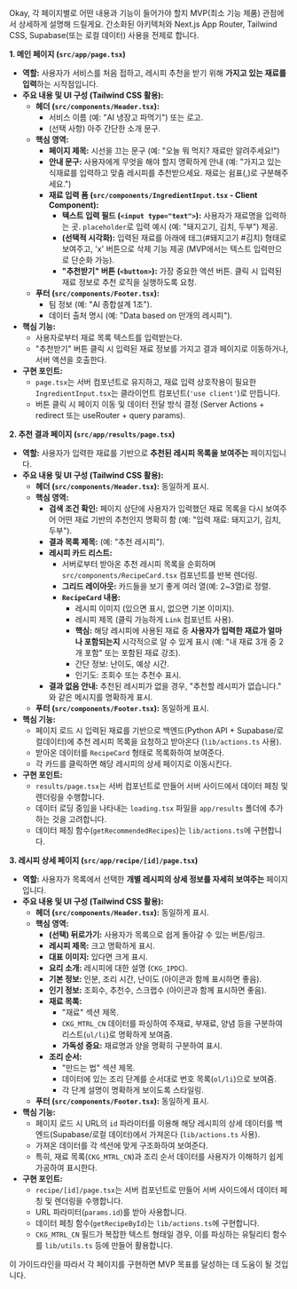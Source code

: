 Okay, 각 페이지별로 어떤 내용과 기능이 들어가야 할지 MVP(최소 기능 제품) 관점에서 상세하게 설명해 드릴게요. 간소화된 아키텍처와 Next.js App Router, Tailwind CSS, Supabase(또는 로컬 데이터) 사용을 전제로 합니다.

**1. 메인 페이지 (`src/app/page.tsx`)**

*   **역할:** 사용자가 서비스를 처음 접하고, 레시피 추천을 받기 위해 **가지고 있는 재료를 입력**하는 시작점입니다.
*   **주요 내용 및 UI 구성 (Tailwind CSS 활용):**
    *   **헤더 (`src/components/Header.tsx`):**
        *   서비스 이름 (예: "AI 냉장고 파먹기") 또는 로고.
        *   (선택 사항) 아주 간단한 소개 문구.
    *   **핵심 영역:**
        *   **페이지 제목:** 시선을 끄는 문구 (예: "오늘 뭐 먹지? 재료만 알려주세요!")
        *   **안내 문구:** 사용자에게 무엇을 해야 할지 명확하게 안내 (예: "가지고 있는 식재료를 입력하고 맞춤 레시피를 추천받으세요. 재료는 쉼표(,)로 구분해주세요.")
        *   **재료 입력 폼 (`src/components/IngredientInput.tsx` - Client Component):**
            *   **텍스트 입력 필드 (`<input type="text">`):** 사용자가 재료명을 입력하는 곳. `placeholder`로 입력 예시 (예: "돼지고기, 김치, 두부") 제공.
            *   **(선택적 시각화):** 입력된 재료를 아래에 태그(#돼지고기 #김치) 형태로 보여주고, 'x' 버튼으로 삭제 기능 제공 (MVP에서는 텍스트 입력만으로 단순화 가능).
            *   **"추천받기" 버튼 (`<button>`):** 가장 중요한 액션 버튼. 클릭 시 입력된 재료 정보로 추천 로직을 실행하도록 요청.
    *   **푸터 (`src/components/Footer.tsx`):**
        *   팀 정보 (예: "AI 종합설계 1조").
        *   데이터 출처 명시 (예: "Data based on 만개의 레시피").
*   **핵심 기능:**
    *   사용자로부터 재료 목록 텍스트를 입력받는다.
    *   "추천받기" 버튼 클릭 시 입력된 재료 정보를 가지고 결과 페이지로 이동하거나, 서버 액션을 호출한다.
*   **구현 포인트:**
    *   `page.tsx`는 서버 컴포넌트로 유지하고, 재료 입력 상호작용이 필요한 `IngredientInput.tsx`는 클라이언트 컴포넌트(`'use client'`)로 만듭니다.
    *   버튼 클릭 시 페이지 이동 및 데이터 전달 방식 결정 (Server Actions + redirect 또는 useRouter + query params).

**2. 추천 결과 페이지 (`src/app/results/page.tsx`)**

*   **역할:** 사용자가 입력한 재료를 기반으로 **추천된 레시피 목록을 보여주는** 페이지입니다.
*   **주요 내용 및 UI 구성 (Tailwind CSS 활용):**
    *   **헤더 (`src/components/Header.tsx`):** 동일하게 표시.
    *   **핵심 영역:**
        *   **검색 조건 확인:** 페이지 상단에 사용자가 입력했던 재료 목록을 다시 보여주어 어떤 재료 기반의 추천인지 명확히 함 (예: "입력 재료: 돼지고기, 김치, 두부").
        *   **결과 목록 제목:** (예: "추천 레시피").
        *   **레시피 카드 리스트:**
            *   서버로부터 받아온 추천 레시피 목록을 순회하며 `src/components/RecipeCard.tsx` 컴포넌트를 반복 렌더링.
            *   **그리드 레이아웃:** 카드들을 보기 좋게 여러 열(예: 2~3열)로 정렬.
            *   **`RecipeCard` 내용:**
                *   레시피 이미지 (있으면 표시, 없으면 기본 이미지).
                *   레시피 제목 (클릭 가능하게 `Link` 컴포넌트 사용).
                *   **핵심:** 해당 레시피에 사용된 재료 중 **사용자가 입력한 재료가 얼마나 포함되는지** 시각적으로 알 수 있게 표시 (예: "내 재료 3개 중 2개 포함" 또는 포함된 재료 강조).
                *   간단 정보: 난이도, 예상 시간.
                *   인기도: 조회수 또는 추천수 표시.
        *   **결과 없음 안내:** 추천된 레시피가 없을 경우, "추천할 레시피가 없습니다." 와 같은 메시지를 명확하게 표시.
    *   **푸터 (`src/components/Footer.tsx`):** 동일하게 표시.
*   **핵심 기능:**
    *   페이지 로드 시 입력된 재료를 기반으로 백엔드(Python API + Supabase/로컬데이터)에 추천 레시피 목록을 요청하고 받아온다 (`lib/actions.ts` 사용).
    *   받아온 데이터를 `RecipeCard` 형태로 목록화하여 보여준다.
    *   각 카드를 클릭하면 해당 레시피의 상세 페이지로 이동시킨다.
*   **구현 포인트:**
    *   `results/page.tsx`는 서버 컴포넌트로 만들어 서버 사이드에서 데이터 페칭 및 렌더링을 수행합니다.
    *   데이터 로딩 중임을 나타내는 `loading.tsx` 파일을 `app/results` 폴더에 추가하는 것을 고려합니다.
    *   데이터 페칭 함수(`getRecommendedRecipes`)는 `lib/actions.ts`에 구현합니다.

**3. 레시피 상세 페이지 (`src/app/recipe/[id]/page.tsx`)**

*   **역할:** 사용자가 목록에서 선택한 **개별 레시피의 상세 정보를 자세히 보여주는** 페이지입니다.
*   **주요 내용 및 UI 구성 (Tailwind CSS 활용):**
    *   **헤더 (`src/components/Header.tsx`):** 동일하게 표시.
    *   **핵심 영역:**
        *   **(선택) 뒤로가기:** 사용자가 목록으로 쉽게 돌아갈 수 있는 버튼/링크.
        *   **레시피 제목:** 크고 명확하게 표시.
        *   **대표 이미지:** 있다면 크게 표시.
        *   **요리 소개:** 레시피에 대한 설명 (`CKG_IPDC`).
        *   **기본 정보:** 인분, 조리 시간, 난이도 (아이콘과 함께 표시하면 좋음).
        *   **인기 정보:** 조회수, 추천수, 스크랩수 (아이콘과 함께 표시하면 좋음).
        *   **재료 목록:**
            *   "재료" 섹션 제목.
            *   `CKG_MTRL_CN` 데이터를 파싱하여 주재료, 부재료, 양념 등을 구분하여 리스트(`ul/li`)로 명확하게 보여줌.
            *   **가독성 중요:** 재료명과 양을 명확히 구분하여 표시.
        *   **조리 순서:**
            *   "만드는 법" 섹션 제목.
            *   데이터에 있는 조리 단계를 순서대로 번호 목록(`ol/li`)으로 보여줌.
            *   각 단계 설명이 명확하게 보이도록 스타일링.
    *   **푸터 (`src/components/Footer.tsx`):** 동일하게 표시.
*   **핵심 기능:**
    *   페이지 로드 시 URL의 `id` 파라미터를 이용해 해당 레시피의 상세 데이터를 백엔드(Supabase/로컬 데이터)에서 가져온다 (`lib/actions.ts` 사용).
    *   가져온 데이터를 각 섹션에 맞게 구조화하여 보여준다.
    *   특히, 재료 목록(`CKG_MTRL_CN`)과 조리 순서 데이터를 사용자가 이해하기 쉽게 가공하여 표시한다.
*   **구현 포인트:**
    *   `recipe/[id]/page.tsx`는 서버 컴포넌트로 만들어 서버 사이드에서 데이터 페칭 및 렌더링을 수행합니다.
    *   URL 파라미터(`params.id`)를 받아 사용합니다.
    *   데이터 페칭 함수(`getRecipeById`)는 `lib/actions.ts`에 구현합니다.
    *   `CKG_MTRL_CN` 필드가 복잡한 텍스트 형태일 경우, 이를 파싱하는 유틸리티 함수를 `lib/utils.ts` 등에 만들어 활용합니다.

이 가이드라인을 따라서 각 페이지를 구현하면 MVP 목표를 달성하는 데 도움이 될 것입니다.